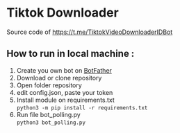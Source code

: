 # Tiktok Downloader
Source code of https://t.me/TiktokVideoDownloaderIDBot

## How to run in local machine :
 1. Create you own bot on [BotFather](https://t.me/BotFather)
 2. Download or clone repository
 3. Open folder repository
 4. edit config.json, paste your token
 5. Install module on requirements.txt<br>
`python3 -m pip install -r requirements.txt`
 6. Run file bot_polling.py<br>
`python3 bot_polling.py`